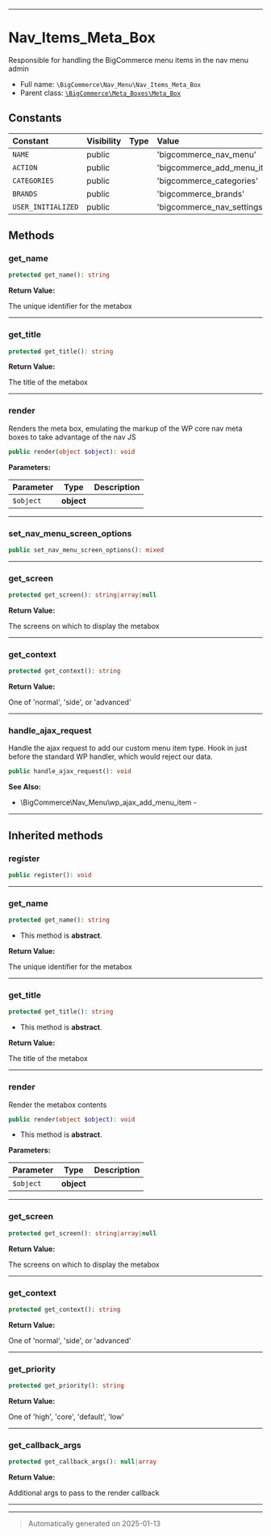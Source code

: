 ***

# Nav_Items_Meta_Box

Responsible for handling the BigCommerce menu items
in the nav menu admin



* Full name: `\BigCommerce\Nav_Menu\Nav_Items_Meta_Box`
* Parent class: [`\BigCommerce\Meta_Boxes\Meta_Box`](./classes/BigCommerce/Meta_Boxes/Meta_Box.md)


## Constants

| Constant | Visibility | Type | Value |
|:---------|:-----------|:-----|:------|
|`NAME`|public| |&#039;bigcommerce_nav_menu&#039;|
|`ACTION`|public| |&#039;bigcommerce_add_menu_items&#039;|
|`CATEGORIES`|public| |&#039;bigcommerce_categories&#039;|
|`BRANDS`|public| |&#039;bigcommerce_brands&#039;|
|`USER_INITIALIZED`|public| |&#039;bigcommerce_nav_settings_initialized&#039;|


## Methods


### get_name



```php
protected get_name(): string
```









**Return Value:**

The unique identifier for the metabox




***

### get_title



```php
protected get_title(): string
```









**Return Value:**

The title of the metabox




***

### render

Renders the meta box, emulating the markup of the WP
core nav meta boxes to take advantage of the nav JS

```php
public render(object $object): void
```








**Parameters:**

| Parameter | Type | Description |
|-----------|------|-------------|
| `$object` | **object** |  |





***

### set_nav_menu_screen_options



```php
public set_nav_menu_screen_options(): mixed
```












***

### get_screen



```php
protected get_screen(): string|array|null
```









**Return Value:**

The screens on which to display the metabox




***

### get_context



```php
protected get_context(): string
```









**Return Value:**

One of 'normal', 'side', or 'advanced'




***

### handle_ajax_request

Handle the ajax request to add our custom menu
item type. Hook in just before the standard
WP handler, which would reject our data.

```php
public handle_ajax_request(): void
```












**See Also:**

* \BigCommerce\Nav_Menu\wp_ajax_add_menu_item - 

***


## Inherited methods


### register



```php
public register(): void
```












***

### get_name



```php
protected get_name(): string
```




* This method is **abstract**.




**Return Value:**

The unique identifier for the metabox




***

### get_title



```php
protected get_title(): string
```




* This method is **abstract**.




**Return Value:**

The title of the metabox




***

### render

Render the metabox contents

```php
public render(object $object): void
```




* This method is **abstract**.



**Parameters:**

| Parameter | Type | Description |
|-----------|------|-------------|
| `$object` | **object** |  |





***

### get_screen



```php
protected get_screen(): string|array|null
```









**Return Value:**

The screens on which to display the metabox




***

### get_context



```php
protected get_context(): string
```









**Return Value:**

One of 'normal', 'side', or 'advanced'




***

### get_priority



```php
protected get_priority(): string
```









**Return Value:**

One of 'high', 'core', 'default', 'low'




***

### get_callback_args



```php
protected get_callback_args(): null|array
```









**Return Value:**

Additional args to pass to the render callback




***


***
> Automatically generated on 2025-01-13
